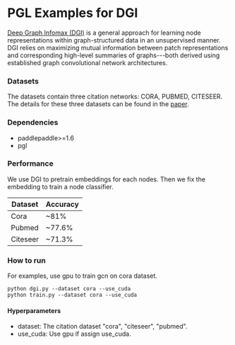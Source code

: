 # PGL Examples for DGI

[Deep Graph Infomax \(DGI\)](https://arxiv.org/abs/1809.10341) is a general approach for learning node representations within graph-structured data in an unsupervised manner. DGI relies on maximizing mutual information between patch representations and corresponding high-level summaries of graphs---both derived using established graph convolutional network architectures.

### Datasets

The datasets contain three citation networks: CORA, PUBMED, CITESEER. The details for these three datasets can be found in the [paper](https://arxiv.org/abs/1609.02907).

### Dependencies

- paddlepaddle>=1.6
- pgl

### Performance

We use DGI to pretrain embeddings for each nodes. Then we fix the embedding to train a node classifier.

| Dataset | Accuracy | 
| --- | --- |
| Cora | ~81% | 
| Pubmed | ~77.6% |
| Citeseer | ~71.3% |


### How to run

For examples, use gpu to train gcn on cora dataset.
```
python dgi.py --dataset cora --use_cuda
python train.py --dataset cora --use_cuda
```

#### Hyperparameters

- dataset: The citation dataset "cora", "citeseer", "pubmed".
- use_cuda: Use gpu if assign use_cuda. 
